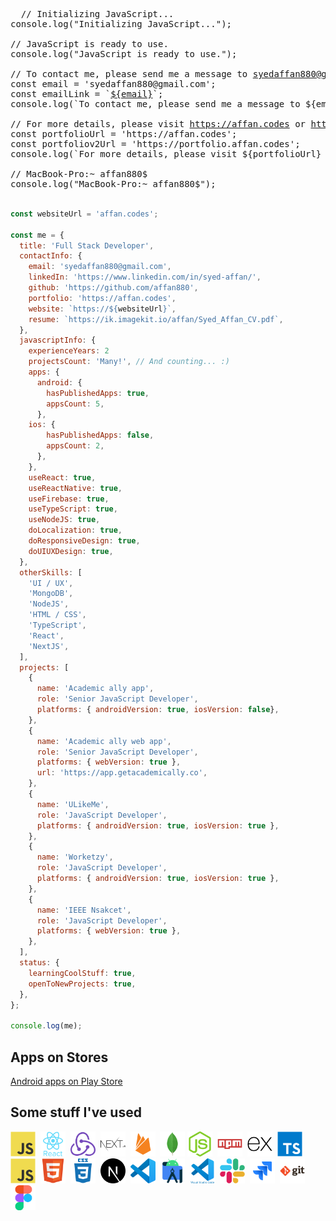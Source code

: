<pre>
  // Initializing JavaScript...
console.log("Initializing JavaScript...");

// JavaScript is ready to use.
console.log("JavaScript is ready to use.");

// To contact me, please send me a message to <a href="syedaffan880@gmail.com">syedaffan880@gmail.com</a>.
const email = 'syedaffan880@gmail.com';
const emailLink = `<a href="mailto:${email}">${email}</a>`;
console.log(`To contact me, please send me a message to ${emailLink}.`);

// For more details, please visit <a href="https://affan.codes">https://affan.codes</a> or <a href="https://portfolio.affan.codes">https://portfolio.affan.codes</a>.
const portfolioUrl = 'https://affan.codes';
const portfoliov2Url = 'https://portfolio.affan.codes';
console.log(`For more details, please visit ${portfolioUrl} or ${portfoliov2Url}.`);

// MacBook-Pro:~ affan880$
console.log("MacBook-Pro:~ affan880$");
</pre>

```javascript

const websiteUrl = 'affan.codes';

const me = {
  title: 'Full Stack Developer',
  contactInfo: {
    email: 'syedaffan880@gmail.com',
    linkedIn: 'https://www.linkedin.com/in/syed-affan/',
    github: 'https://github.com/affan880',
    portfolio: 'https://affan.codes',
    website: `https://${websiteUrl}`,
    resume: `https://ik.imagekit.io/affan/Syed_Affan_CV.pdf`,
  },
  javascriptInfo: {
    experienceYears: 2
    projectsCount: 'Many!', // And counting... :)
    apps: {
      android: {
        hasPublishedApps: true,
        appsCount: 5,
      },
    ios: {
        hasPublishedApps: false,
        appsCount: 2,
      },
    },
    useReact: true,
    useReactNative: true,
    useFirebase: true,
    useTypeScript: true,
    useNodeJS: true,
    doLocalization: true,
    doResponsiveDesign: true,
    doUIUXDesign: true,
  },
  otherSkills: [
    'UI / UX',
    'MongoDB',
    'NodeJS',
    'HTML / CSS',
    'TypeScript',
    'React',
    'NextJS',
  ],
  projects: [
    {
      name: 'Academic ally app',
      role: 'Senior JavaScript Developer',
      platforms: { androidVersion: true, iosVersion: false},
    },
    {
      name: 'Academic ally web app',
      role: 'Senior JavaScript Developer',
      platforms: { webVersion: true },
      url: 'https://app.getacademically.co',
    },
    {
      name: 'ULikeMe',
      role: 'JavaScript Developer',
      platforms: { androidVersion: true, iosVersion: true },
    },
    {
      name: 'Worketzy',
      role: 'JavaScript Developer',
      platforms: { androidVersion: true, iosVersion: true },
    },
    {
      name: 'IEEE Nsakcet',
      role: 'JavaScript Developer',
      platforms: { webVersion: true },
    },
  ],
  status: {
    learningCoolStuff: true,
    openToNewProjects: true,
  },
};

console.log(me);
```

## Apps on Stores

<a href="https://play.google.com/store/apps/developer?id=Academic+Ally" target="_blank">Android apps on Play Store</a>

## Some stuff I've used

<div>
  <img src="https://github.com/devicons/devicon/blob/master/icons/javascript/javascript-original.svg" title="JS" alt="JS" width="40" height="40"/>&nbsp;
  <img src="https://github.com/devicons/devicon/blob/master/icons/react/react-original-wordmark.svg" title="React" alt="react" width="40" height="40"/>&nbsp;
  <img src="https://github.com/devicons/devicon/blob/master/icons/redux/redux-original.svg" title="Redux" alt="redux" width="40" height="40"/>&nbsp;
  <img src="https://github.com/devicons/devicon/blob/master/icons/nextjs/nextjs-original-wordmark.svg" title="NextJs" alt="nextJs" width="40" height="40"/>&nbsp;
  <img src="https://github.com/devicons/devicon/blob/master/icons/firebase/firebase-plain.svg" title="Firebase" alt="Firebase" width="40" height="40"/>&nbsp;
  <img src="https://github.com/devicons/devicon/blob/master/icons/mongodb/mongodb-original.svg" title="MongoDB" **alt="MongoDB" width="40" height="40"/>
  <img src="https://github.com/devicons/devicon/blob/master/icons/nodejs/nodejs-original.svg" title="NodeJS" alt="NodeJS" width="40" height="40"/>&nbsp;
  <img src="https://github.com/devicons/devicon/blob/master/icons/npm/npm-original-wordmark.svg" title="NPM" alt="NPM" width="40" height="40"/>&nbsp;
  <img src="https://github.com/devicons/devicon/blob/master/icons/express/express-original.svg" title="Express" alt="Express" width="40" height="40"/>&nbsp;
  <img src="https://github.com/devicons/devicon/blob/master/icons/typescript/typescript-original.svg" title="TypeScript" alt="TypeScript" width="40" height="40"/>&nbsp;
  <img src="https://github.com/devicons/devicon/blob/master/icons/javascript/javascript-original.svg" title="JavaScript" alt="JavaScript" width="40" height="40"/>&nbsp;
  <img src="https://github.com/devicons/devicon/blob/master/icons/html5/html5-original.svg" title="HTML5" alt="HTML" width="40" height="40"/>&nbsp;
  <img src="https://github.com/devicons/devicon/blob/master/icons/css3/css3-plain-wordmark.svg"  title="CSS3" alt="CSS" width="40" height="40"/>&nbsp;
  <img src="https://github.com/devicons/devicon/blob/master/icons/nextjs/nextjs-original.svg" title="NextJS" alt="NextJS" width="40" height="40"/>&nbsp;
  <img src="https://github.com/devicons/devicon/blob/master/icons/vscode/vscode-original.svg" title="React" alt="React" width="40" height="40"/>&nbsp;
  <img src="https://github.com/devicons/devicon/blob/master/icons/androidstudio/androidstudio-original.svg" title="Android Studio" alt="Android Studio" width="40" height="40"/>&nbsp;
  <img src="https://github.com/devicons/devicon/blob/master/icons/vscode/vscode-original-wordmark.svg" title="Vscode" alt="Vscode" width="40" height="40"/>&nbsp;
  <img src="https://github.com/devicons/devicon/blob/master/icons/slack/slack-original.svg" title="Slack" alt="Slack" width="40" height="40"/>&nbsp;
  <img src="https://github.com/devicons/devicon/blob/master/icons/jira/jira-original.svg" title="Jira" alt="Jira" width="40" height="40"/>&nbsp;
  <img src="https://github.com/devicons/devicon/blob/master/icons/git/git-original-wordmark.svg" title="Git" **alt="Git" width="40" height="40"/>&nbsp;
  <img src="https://github.com/devicons/devicon/blob/master/icons/figma/figma-original.svg" title="Jira" alt="Jira" width="40" height="40"/>&nbsp;
</div>
